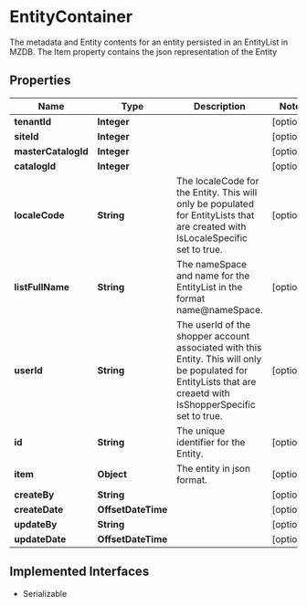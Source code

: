 

# EntityContainer

The metadata and Entity contents for an entity persisted in an EntityList in MZDB. The Item property contains the json representation of the Entity

## Properties

| Name | Type | Description | Notes |
|------------ | ------------- | ------------- | -------------|
|**tenantId** | **Integer** |  |  [optional] |
|**siteId** | **Integer** |  |  [optional] |
|**masterCatalogId** | **Integer** |  |  [optional] |
|**catalogId** | **Integer** |  |  [optional] |
|**localeCode** | **String** | The localeCode for the Entity. This will only be populated for EntityLists that are created with IsLocaleSpecific set to true. |  [optional] |
|**listFullName** | **String** | The nameSpace and name for the EntityList in the format name@nameSpace. |  [optional] |
|**userId** | **String** | The userId of the shopper account associated with this Entity. This will only be populated for EntityLists that are creaetd with IsShopperSpecific set to true. |  [optional] |
|**id** | **String** | The unique identifier for the Entity. |  [optional] |
|**item** | **Object** | The entity in json format. |  [optional] |
|**createBy** | **String** |  |  [optional] |
|**createDate** | **OffsetDateTime** |  |  [optional] |
|**updateBy** | **String** |  |  [optional] |
|**updateDate** | **OffsetDateTime** |  |  [optional] |


## Implemented Interfaces

* Serializable


